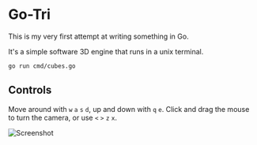 # Go-Tri

This is my very first attempt at writing something in Go.

It's a simple software 3D engine that runs in a unix terminal.


    go run cmd/cubes.go


## Controls

Move around with  `w` `a` `s` `d`, up and down with `q` `e`. Click and drag the mouse to turn the camera, or use `<` `>` `z` `x`.


![Screenshot](https://i.imgur.com/XjHAJqG.png)
